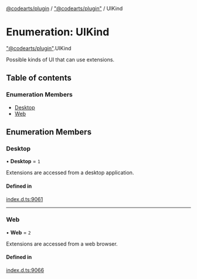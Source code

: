 [@codearts/plugin](../README.md) / ["@codearts/plugin"](../modules/_codearts_plugin_.md) / UIKind

# Enumeration: UIKind

["@codearts/plugin"](../modules/_codearts_plugin_.md).UIKind

Possible kinds of UI that can use extensions.

## Table of contents

### Enumeration Members

- [Desktop](codearts_plugin_.UIKind.md#desktop)
- [Web](codearts_plugin_.UIKind.md#web)

## Enumeration Members

### Desktop

• **Desktop** = ``1``

Extensions are accessed from a desktop application.

#### Defined in

[index.d.ts:9061](https://github.com/huaweicloud/cloudide-plugin-api/blob/4d28848/index.d.ts#L9061)

___

### Web

• **Web** = ``2``

Extensions are accessed from a web browser.

#### Defined in

[index.d.ts:9066](https://github.com/huaweicloud/cloudide-plugin-api/blob/4d28848/index.d.ts#L9066)
